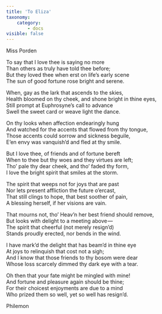 ```yaml
---
title: 'To Eliza'
taxonomy:
    category:
        - docs
visible: false
---
```


<div class="author">Miss Porden</div>

To say that I love thee is saying no more  
Than others as truly have told thee before;  
But they loved thee when erst on life’s early scene  
The sun of good fortune rose bright and serene.  

When, gay as the lark that ascends to the skies,  
Health bloomed on thy cheek, and shone bright in thine eyes,  
Still prompt at Euphrosyne’s call to advance  
Swell the sweet card or weave light the dance.

On thy looks when affection endearingly hung  
And watched for the accents that flowed from thy tongue,  
Those accents could sorrow and sickness beguile,  
E’en envy was vanquish’d and fled at thy smile.  

But I love thee, of friends and of fortune bereft  
When to thee but thy woes and they virtues are left;  
Tho’ pale thy dear cheek, and tho’ faded thy form,  
I love the bright spirit that smiles at the storm.  

The spirit that weeps not for joys that are past  
Nor lets present affliction the future o’ercast,  
That still clings to hope, that best soother of pain,  
A blessing herself, if her visions are vain.  

That mourns not, tho’ Heav’n her best friend should remove,  
But looks with delight to a meeting above —  
The spirit that cheerful (not merely resign’d)  
Stands proudly erected, nor bends in the wind.  

I have mark’d the delight that has beam’d in thine eye  
At joys to relinquish that cost not a sigh;  
And I know that those friends to thy bosom were dear  
Whose loss scarcely dimmed thy dark eye with a tear.

Oh then that your fate might be mingled with mine!  
And fortune and pleasure again should be thine;  
For their choicest enjoyments are due to a mind  
Who prized them so well, yet so well has resign’d.

Philemon